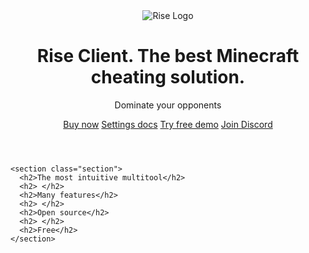 <!DOCTYPE html>
<html lang="en">
<head>
  <meta charset="UTF-8" />
  <meta name="viewport" content="width=device-width, initial-scale=1.0" />
  <title>Rise Client</title>
  <link href="https://fonts.googleapis.com/css2?family=Inter:wght@400;600;700&display=swap" rel="stylesheet">
  <link rel="stylesheet" href="styles.css" />
</head>
<body>
  <div class="background-overlay">
    <header>
      <img src="logo.png" alt="Rise Logo" class="logo">
      <h1 class="title">Rise Client. The best Minecraft cheating solution.</h1>
      <p class="subtitle">Dominate your opponents</p>
      <nav class="buttons">
        <a href="#" class="btn">Buy now</a>
        <a href="#" class="btn secondary">Settings docs</a>
        <a href="#" class="btn">Try free demo</a>
        <a href="#" class="btn secondary">Join Discord</a>
      </nav>
    </header>

    <section class="section">
      <h2>The most intuitive multitool</h2>
      <h2> </h2>
      <h2>Many features</h2>
      <h2> </h2>
      <h2>Open source</h2>
      <h2> </h2>
      <h2>Free</h2>
    </section>
  </div>
</body>
</html>
